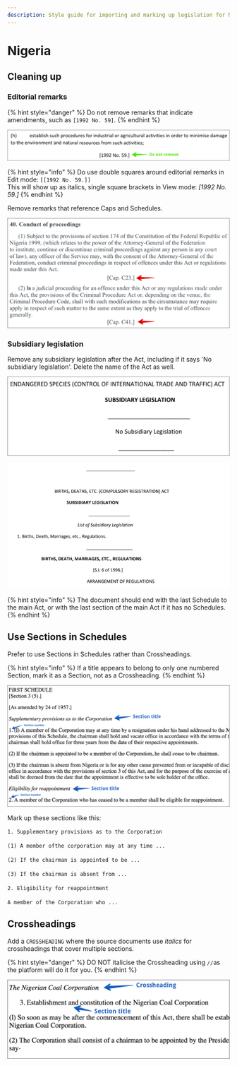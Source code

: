 ```yaml
---
description: Style guide for importing and marking up legislation for Nigeria.
---
```


# Nigeria

## Cleaning up

### Editorial remarks

{% hint style="danger" %}
Do not remove remarks that indicate amendments, such as `[1992 No. 59]`.
{% endhint %}

![](../.gitbook/assets/remark-act.png)

{% hint style="info" %}
Do use double squares around editorial remarks in Edit mode: `[[1992 No. 59.]]`  
This will show up as italics, single square brackets in View mode: _\[1992 No. 59.\]_
{% endhint %}

Remove remarks that reference Caps and Schedules.

![](../.gitbook/assets/remarks-cap.png)

### Subsidiary legislation

Remove any subsidiary legislation after the Act, including if it says 'No subsidiary legislation'. Delete the name of the Act as well. 

![](../.gitbook/assets/subleg.png)



![](../.gitbook/assets/image%20%2866%29.png)

{% hint style="info" %}
The document should end with the last Schedule to the main Act, or with the last section of the main Act if it has no Schedules.
{% endhint %}

## Use Sections in Schedules

Prefer to use Sections in Schedules rather than Crossheadings.

{% hint style="info" %}
If a title appears to belong to only one numbered Section, mark it as a Section, not as a Crossheading.
{% endhint %}

![](../.gitbook/assets/schedule-section-titles.png)

Mark up these sections like this:

```text
1. Supplementary provisions as to the Corporation

(1) A member ofthe corporation may at any time ...

(2) If the chairman is appointed to be ...

(3) If the chairman is absent from ...

2. Eligibility for reappointment

A member of the Corporation who ...
```

## Crossheadings

Add a `CROSSHEADING` where the source documents use _italics_ for crossheadings that cover multiple sections.

{% hint style="danger" %}
DO NOT italicise the Crossheading using `//`as the platform will do it for you.
{% endhint %}

![](../.gitbook/assets/crossheading.png)



